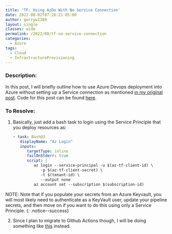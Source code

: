 ```yaml
---
title: 'TF: Using AzDo With No Service Connection'
date: 2022-08-02T07:10:21-05:00
author: gerryw1389
layout: single
classes: wide
permalink: /2022/08/tf-no-service-connection
categories:
  - Azure
tags:
  - Cloud
  - InfrastructureProvisioning
---
```

<!--more-->

### Description:

In this post, I will briefly outline how to use Azure Devops deployment into Azure without setting up a Service connection as mentioned [in my original post](https://automationadmin.com/2022/05/setup-azdo-terraform/). Code for this post can be found [here](https://github.com/gerryw1389/terraform-examples/tree/main/2022-08-02-tf-no-service-connection).


### To Resolve:

1. Basically, just add a bash task to login using the Service Principle that you deploy resources as:

   ```yaml
   - task: Bash@3
      displayName: "Az Login"
      inputs:
         targetType: inline
         failOnStderr: true
         script: |
            az login --service-principal -u $(az-tf-client-id) \
               -p $(az-tf-client-secret) \
               -t $(tenant-id) \
               --output none
            az account set --subscription $(subscription-id)
   ```

NOTE: Note that if you populate your secrets from an Azure Keyvault, you will most likely need to authenticate as a KeyVault user, update your pipeline secrets, and then move on if you want to do this using only a Service Principle. 
{: .notice--success}

2. Since I plan to migrate to Github Actions though, I will be doing something like [this](https://learn.microsoft.com/en-us/azure/developer/github/github-key-vault) instead.
